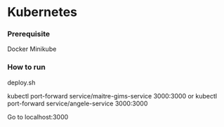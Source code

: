 # Kubernetes

### Prerequisite
Docker
Minikube

### How to run

deploy.sh

kubectl port-forward service/maitre-gims-service 3000:3000
or
kubectl port-forward service/angele-service 3000:3000

Go to localhost:3000